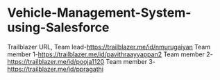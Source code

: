 # Vehicle-Management-System-using-Salesforce
  Trailblazer URL,
      Team lead-https://trailblazer.me/id/nmurugaiyan
      Team member 1-https://trailblazer.me/id/pavithraayyappan2
      Team member 2-https://trailblazer.me/id/pooja1120
      Team member 3-https://trailblazer.me/id/ppragathi
